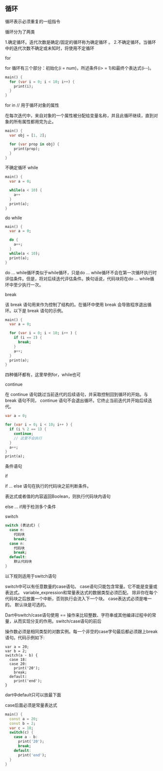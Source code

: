## 循环

循环表示必须重复的一组指令

循环分为了两类

1.确定循环。迭代次数是确定/固定的循环称为确定循环 。
2.不确定循环。当循环中的迭代次数不确定或未知时，将使用不定循环

for

for 循环有三个部分：初始化(i = num)，所述条件(i> = 1)和最终个表达式(i--)。

```dart
main() {
  for (var i = 0; i < 10; i++) {
    print(i);
  }
}
```

for in // 用于循环对象的属性

在每次迭代中，来自对象的一个​​属性被分配给变量名称，并且此循环继续，直到对象的所有属性都用完为止。

```dart
main() {
  var obj = [1, 2];

  for (var prop in obj) {
    print(prop);
  }
}

```
不确定循环
while

```dart
main() {
  var a = 0;

  while(a < 10) {
    a++
  }
  print(a);
}

```

do while

```dart
main() {
  var a = 0;

  do {
    a++;
  }
  while(a < 10);
  print(a);
}

```

do ... while循环类似于while循环，只是do ... while循环不会在第一次循环执行时评估条件。但是，将对后续迭代评估条件。换句话说，代码块将在do ... while循环中至少执行一次。

break

该 break 语句用来作为控制了结构的。在循环中使用 break 会导致程序退出循环。以下是 break 语句的示例。

```dart
main() {
  var a = 0;

  for (var i = 0; i < 10; i++ ) {
    if (i == 2) {
      break;
    }
    a++;
  }
  print(a);
}
```

四种循环都有，这里举例for，while也可

continue

在 continue 语句跳过当前迭代的后续语句，并采取控制回到循环的开始。与 break 语句不同， continue 语句不会退出循环。它终止当前迭代并开始后续迭代。



```dart
var a = 0;

for (var i = 0; i < 10; i++ ) {
  if (i % 2 == 1) {
    continue;
    // 这里不会执行
  }
  a++;
}
print(a);
```

条件语句

if 

if ... else 语句在执行的代码块之前判断条件。

表达式或者值的内容返回Boolean，则执行代码块内语句

else ... if用于检测多个条件

switch

```dart
switch (表达式) {
  case n:
    代码块
    break;
  case n:
    代码块
    break;
  default:
    默认代码块
} 
```

以下规则适用于switch语句

switch中可以有任意数量的case语句。
case语句只能包含常量。它不能是变量或表达式。
variable_expression和常量表达式的数据类型必须匹配。
除非你在每个代码块之后放置一个中断，否则执行会流入下一个块。
case表达式必须是唯一的。
默认块是可选的。

Dart中switch/case语句使用 == 操作来比较整数、字符串或其他编译过程中的常量，从而实现分支的作用。switch/case语句的前后

操作数必须是相同类型的对数实例。每一个非空的case字句最后都必须跟上break语句。代码示例如下:

```
var a = 20;
var b = 2;
switch(a - b) {
  case 18:
  case 20:
    print('20');
    break;
  default: 
    print('end');
}
```

dart中default只可以放最下面

case后面必须是常量表达式
```dart
main() {
  const a = 20;
  const b = 2;
  var c = 18;
  switch(c) {
    case a - b:
      print('20');
      break;
    default: 
      print('end');
  }
}

```